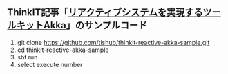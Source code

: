 ## ThinkIT記事「[リアクティブシステムを実現するツールキットAkka](https://thinkit.co.jp/article/11477)」のサンプルコード

1. git clone https://github.com/tishub/thinkit-reactive-akka-sample.git
2. cd thinkit-reactive-akka-sample
3. sbt run
4. select execute number

